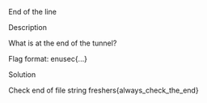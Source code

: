 End of the line

Description

What is at the end of the tunnel?

Flag format: enusec{...}

Solution

Check end of file string
freshers{always_check_the_end}
